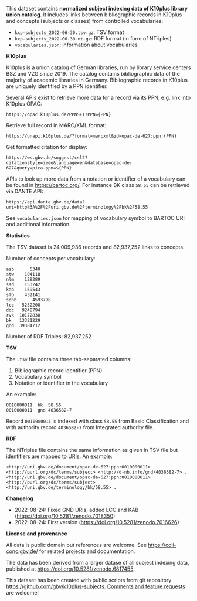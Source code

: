 This dataset contains **normalized subject indexing data of K10plus library union catalog**. It includes links between bibliographic records in K10plus and concepts (subjects or classes) from controlled vocabularies:

- `kxp-subjects_2022-06-30.tsv.gz`: TSV format
- `kxp-subjects_2022-06-30.nt.gz`: RDF format (in form of NTriples)
- `vocabularies.json`: information about vocabularies

**K10plus**

K10plus is a union catalog of German libraries, run by library service centers BSZ and VZG since 2019. The catalog contains bibliographic data of the majority of academic libraries in Germany. Bibliographic records in K10plus are uniquely identified by a PPN identifier.

Several APIs exist to retrieve more data for a record via its PPN, e.g. link into K10plus OPAC:

    https://opac.k10plus.de/PPNSET?PPN={PPN}

Retrieve full record in MARC/XML format:

    https://unapi.k10plus.de/?format=marcxml&id=opac-de-627:ppn:{PPN}

Get formatted citation for display:

    https://ws.gbv.de/suggest/csl2?citationstyle=ieee&language=en&database=opac-de-627&query=pica.ppn=${PPN}

APIs to look up more data from a notation or identifier of a vocabulary can be found in <https://bartoc.org/>. For instance BK class `58.55` can be retrieved via DANTE API:

    https://api.dante.gbv.de/data?uri=http%3A%2F%2Furi.gbv.de%2Fterminology%2Fbk%2F58.55

See `vocabularies.json` for mapping of vocabulary symbol to BARTOC URI and additional information.

**Statistics**

The TSV dataset is 24,009,936 records and 82,937,252 links to concepts.

Number of concepts per vocabulary:

    asb	     5340
    stw	   104118
    nlm	   129289
    ssd	   153242
    kab	   159543
    sfb	   432141
    sdnb	  4593798
    lcc	  5232208
    ddc	  9248794
    rvk	 10172838
    bk	 13321229
    gnd	 39384712

Number of RDF Triples:  82,937,252

**TSV**

The `.tsv` file contains three tab-separated columns:

1. Bibliographic record identifier (PPN)
2. Vocabulary symbol
3. Notation or identifier in the vocabulary

An example:

    0010000011	bk	58.55
    0010000011	gnd	4036582-7

Record `0010000011` is indexed with class `58.55` from Basic Classification and with authority record `4036582-7` from Integrated authority file.

**RDF**

The NTriples file contains the same information as given in TSV file but identifiers are mapped to URIs. An example:

    <http://uri.gbv.de/document/opac-de-627:ppn:0010000011> <http://purl.org/dc/terms/subject> <http://d-nb.info/gnd/4036582-7> .
    <http://uri.gbv.de/document/opac-de-627:ppn:0010000011> <http://purl.org/dc/terms/subject> <http://uri.gbv.de/terminology/bk/58.55> .

**Changelog**

- 2022-08-24: Fixed GND URIs, added LCC and KAB (<https://doi.org/10.5281/zenodo.7018350>)
- 2022-08-24: First version (<https://doi.org/10.5281/zenodo.7016626>)

**License and provenance**

All data is public domain but references are welcome. See <https://coli-conc.gbv.de/> for related projects and documentation.

The data has been derived from a larger datase of all subject indexing data, published at <https://doi.org/10.5281/zenodo.6817455>. 

This dataset has been created with public scripts from git repository <https://github.com/gbv/k10plus-subjects>. [Comments and feature requests](https://github.com/gbv/k10plus-subjects/issues) are welcome!

